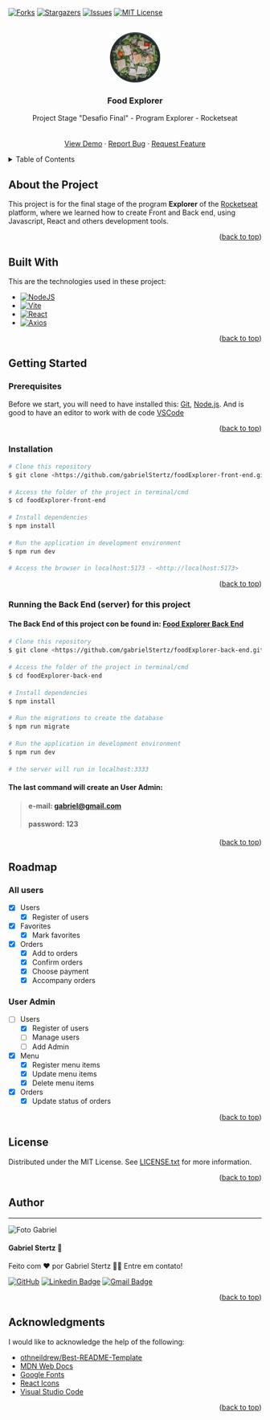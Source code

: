 <a name="readme-top"></a>
[![Forks][forks-shield]][forks-url]
[![Stargazers][stars-shield]][stars-url]
[![Issues][issues-shield]][issues-url]
[![MIT License][license-shield]][license-url]

<br />
<div align="center">
  <a style="text-decoration: none" href="https://github.com/gabrielStertz/foodexplorer-front-end">
    <img src="src/assets/saladaRavanello.png" alt="Logo" width="100" height="100">
  </a>

  <h3 align="center">Food Explorer</h3>

  <p align="center">
    Project Stage "Desafio Final" - Program Explorer - Rocketseat
    <br />
    <br />
    <br />
    <a href="https://github.com/othneildrew/Best-README-Template">View Demo</a>
    ·
    <a href="https://github.com/gabrielStertz/foodexplorer-front-end/issues">Report Bug</a>
    ·
    <a href="https://github.com/gabrielStertz/foodexplorer-front-end/issues">Request Feature</a>
  </p>
</div>


<details>
  <summary>Table of Contents</summary>
  <ol>
    <li>
      <a href="#about-the-project">About The Project</a>
      <ul>
        <li><a href="#built-with">Built With</a></li>
      </ul>
    </li>
    <li>
      <a href="#getting-started">Getting Started</a>
      <ul>
        <li><a href="#prerequisites">Prerequisites</a></li>
        <li><a href="#installation">Installation</a></li>
        <li><a href="#running-the-back-end-server-for-this-project">Running the Back End (server) for this project</a></li>
      </ul>
    </li>
    <li>
      <a href="#roadmap">Roadmap</a>
      <ul>
        <li><a href="#all-users">All users</a></li>
        <li><a href="#user-admin">User Admin</a></li>
      </ul>
   </li>
    <li><a href="#license">License</a></li>
    <li><a href="#author">Author</a></li>
    <li><a href="#acknowledgments">Acknowledgments</a></li>
  </ol>
</details>


## About the Project

This project is for the final stage of the program **Explorer** of the [Rocketseat](https://rocketseat.com.br) platform, where we learned how to create Front and Back end, using Javascript, React and others development tools.

<p align="right">(<a href="#readme-top">back to top</a>)</p>


## Built With

This are the technologies used in these project:

- [![NodeJS](https://img.shields.io/badge/node.js-6DA55F?style=plastic&logo=node.js&logoColor=white)](https://nodejs.org/en/)
- [![Vite](https://img.shields.io/badge/vite-%23646CFF.svg?style=plastic&logo=vite&logoColor=white)](https://vitejs.dev/)
- [![React](https://img.shields.io/badge/React-%2320232a.svg?style=plastic&logo=react&logoColor=%2361DAFB)](https://pt-br.reactjs.org/)
- [![Axios](https://img.shields.io/badge/Axios-%23671ddf.svg?style=plastic&logo=ghost&logoColor=white)](https://axios-http.com/ptbr/docs/intro)

<p align="right">(<a href="#readme-top">back to top</a>)</p>


## Getting Started

### Prerequisites

Before we start, you will need to have installed this:
[Git](https://git-scm.com), [Node.js](https://nodejs.org/en/).
And is good to have an editor to work with de code [VSCode](https://code.visualstudio.com/)

<p align="right">(<a href="#readme-top">back to top</a>)</p>

### Installation

```bash
# Clone this repository
$ git clone <https://github.com/gabrielStertz/foodExplorer-front-end.git>

# Access the folder of the project in terminal/cmd
$ cd foodExplorer-front-end

# Install dependencies
$ npm install

# Run the application in development environment
$ npm run dev

# Access the browser in localhost:5173 - <http://localhost:5173>
```

<p align="right">(<a href="#readme-top">back to top</a>)</p>

### Running the Back End (server) for this project

#### The Back End of this project con be found in: [Food Explorer Back End](https://github.com/gabrielStertz/foodExplorer-front-end)

```bash
# Clone this repository
$ git clone <https://github.com/gabrielStertz/foodExplorer-back-end.git>

# Access the folder of the project in terminal/cmd
$ cd foodExplorer-back-end

# Install dependencies
$ npm install

# Run the migrations to create the database
$ npm run migrate

# Run the application in development environment
$ npm run dev

# the server will run in localhost:3333
```

#### The last command will create an User Admin:

>
> #### **e-mail:** gabriel@gmail.com
>
> #### **password:** 123

<p align="right">(<a href="#readme-top">back to top</a>)</p>


## Roadmap

### All users

- [x] Users
  - [x] Register of users
- [x] Favorites
  - [x] Mark favorites
- [x] Orders
  - [x] Add to orders
  - [x] Confirm orders
  - [x] Choose payment
  - [x] Accompany orders

### User Admin

- [ ] Users
  - [x] Register of users
  - [ ] Manage users
   - [ ] Add Admin
- [x] Menu  
  - [x] Register menu items
  - [x] Update menu items
  - [x] Delete menu items
- [x] Orders  
  - [x] Update status of orders

<p align="right">(<a href="#readme-top">back to top</a>)</p>


## License

Distributed under the MIT License. See [LICENSE.txt](https://github.com/gabrielStertz/foodexplorer-front-end/blob/main/LICENSE.txt) for more information.

<p align="right">(<a href="#readme-top">back to top</a>)</p>


## Author
---

<img src="https://avatars.githubusercontent.com/u/105811058?v=4" alt="Foto Gabriel" width=100px/>

 #### **Gabriel Stertz** 🚀

Feito com ❤️ por Gabriel Stertz 👋🏽 Entre em contato!

[![GitHub](https://img.shields.io/badge/-Github-%23121011.svg?style=for-the-badge&logo=github&logoColor=white)](https://github.com/gabrielStertz) [![Linkedin Badge](https://img.shields.io/badge/-Gabriel-blue?style=flat-square&logo=Linkedin&logoColor=white&link=https://www.linkedin.com/in/gabrielstertz/)](https://www.linkedin.com/in/gabrielstertz/) 
[![Gmail Badge](https://img.shields.io/badge/-gabrielStertz2012@gmail.com-c14438?style=flat-square&logo=Gmail&logoColor=white&link=mailto:gabrielstertz2012@gmail.com)](mailto:gabrielstertz2012@gmail.com)

<p align="right">(<a href="#readme-top">back to top</a>)</p>


## Acknowledgments

I would like to acknowledge the help of the following:

* [othneildrew/Best-README-Template](https://github.com/othneildrew/Best-README-Template)
* [MDN Web Docs](https://developer.mozilla.org/pt-BR/)
* [Google Fonts](https://fonts.google.com)
* [React Icons](https://react-icons.github.io/react-icons/search)
* [Visual Studio Code](https://code.visualstudio.com/)

<p align="right">(<a href="#readme-top">back to top</a>)</p>

[forks-shield]: https://img.shields.io/github/forks/gabrielStertz/foodexplorer-front-end.svg?style=for-the-badge
[forks-url]: https://github.com/gabrielStertz/foodexplorer-front-end/network/members
[stars-shield]: https://img.shields.io/github/stars/gabrielStertz/foodexplorer-front-end.svg?style=for-the-badge
[stars-url]: https://github.com/gabrielStertz/foodexplorer-front-end/stargazers
[issues-shield]: https://img.shields.io/github/issues/gabrielStertz/foodexplorer-front-end.svg?style=for-the-badge
[issues-url]: https://github.com/gabrielStertz/foodexplorer-front-end/issues
[license-shield]: https://img.shields.io/github/license/gabrielStertz/foodexplorer-front-end.svg?style=for-the-badge
[license-url]: https://github.com/gabrielStertz/foodexplorer-front-end/blob/main/LICENSE.txt